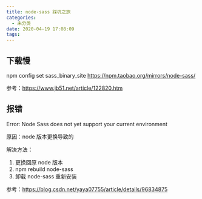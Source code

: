 ```yaml
---
title: node-sass 踩坑之旅
categories:
  - 未分类
date: 2020-04-19 17:08:09
tags:
---
```

## 下载慢
npm config set sass_binary_site https://npm.taobao.org/mirrors/node-sass/

参考：https://www.jb51.net/article/122820.htm

## 报错 
Error: Node Sass does not yet support your current environment

原因：node 版本更换导致的

解决方法：
1. 更换回原 node 版本
2. npm rebuild node-sass
3. 卸载 node-sass 重新安装


参考：https://blog.csdn.net/yaya07755/article/details/96834875
